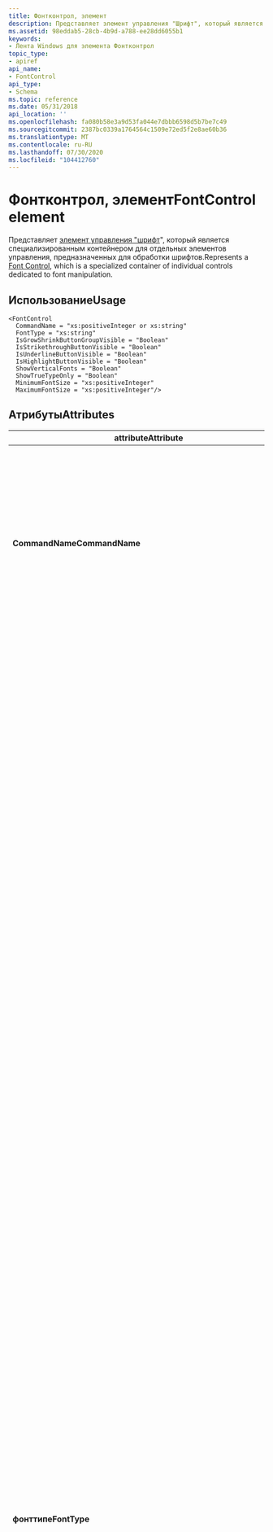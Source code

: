 ```yaml
---
title: Фонтконтрол, элемент
description: Представляет элемент управления "Шрифт", который является специализированным контейнером для отдельных элементов управления, предназначенных для обработки шрифтов.
ms.assetid: 98eddab5-28cb-4b9d-a788-ee28dd6055b1
keywords:
- Лента Windows для элемента Фонтконтрол
topic_type:
- apiref
api_name:
- FontControl
api_type:
- Schema
ms.topic: reference
ms.date: 05/31/2018
api_location: ''
ms.openlocfilehash: fa080b58e3a9d53fa044e7dbbb6598d5b7be7c49
ms.sourcegitcommit: 2387bc0339a1764564c1509e72ed5f2e8ae60b36
ms.translationtype: MT
ms.contentlocale: ru-RU
ms.lasthandoff: 07/30/2020
ms.locfileid: "104412760"
---
```

# <a name="fontcontrol-element"></a><span data-ttu-id="c573e-104">Фонтконтрол, элемент</span><span class="sxs-lookup"><span data-stu-id="c573e-104">FontControl element</span></span>

<span data-ttu-id="c573e-105">Представляет [элемент управления "шрифт](windowsribbon-controls-fontcontrol.md)", который является специализированным контейнером для отдельных элементов управления, предназначенных для обработки шрифтов.</span><span class="sxs-lookup"><span data-stu-id="c573e-105">Represents a [Font Control](windowsribbon-controls-fontcontrol.md), which is a specialized container of individual controls dedicated to font manipulation.</span></span>

## <a name="usage"></a><span data-ttu-id="c573e-106">Использование</span><span class="sxs-lookup"><span data-stu-id="c573e-106">Usage</span></span>

``` syntax
<FontControl
  CommandName = "xs:positiveInteger or xs:string"
  FontType = "xs:string"
  IsGrowShrinkButtonGroupVisible = "Boolean"
  IsStrikethroughButtonVisible = "Boolean"
  IsUnderlineButtonVisible = "Boolean"
  IsHighlightButtonVisible = "Boolean"
  ShowVerticalFonts = "Boolean"
  ShowTrueTypeOnly = "Boolean"
  MinimumFontSize = "xs:positiveInteger"
  MaximumFontSize = "xs:positiveInteger"/>
```

## <a name="attributes"></a><span data-ttu-id="c573e-107">Атрибуты</span><span class="sxs-lookup"><span data-stu-id="c573e-107">Attributes</span></span>



<table>
<colgroup>
<col style="width: 25%" />
<col style="width: 25%" />
<col style="width: 25%" />
<col style="width: 25%" />
</colgroup>
<thead>
<tr class="header">
<th><span data-ttu-id="c573e-108">attribute</span><span class="sxs-lookup"><span data-stu-id="c573e-108">Attribute</span></span></th>
<th><span data-ttu-id="c573e-109">Тип</span><span class="sxs-lookup"><span data-stu-id="c573e-109">Type</span></span></th>
<th><span data-ttu-id="c573e-110">Обязательно</span><span class="sxs-lookup"><span data-stu-id="c573e-110">Required</span></span></th>
<th><span data-ttu-id="c573e-111">Описание</span><span class="sxs-lookup"><span data-stu-id="c573e-111">Description</span></span></th>
</tr>
</thead>
<tbody>
<tr class="odd">
<td><span data-ttu-id="c573e-112"><strong>CommandName</strong></span><span class="sxs-lookup"><span data-stu-id="c573e-112"><strong>CommandName</strong></span></span><br/></td>
<td><span data-ttu-id="c573e-113">xs: Поситивеинтежер или xs: String</span><span class="sxs-lookup"><span data-stu-id="c573e-113">xs:positiveInteger or xs:string</span></span><br/></td>
<td><span data-ttu-id="c573e-114">Нет</span><span class="sxs-lookup"><span data-stu-id="c573e-114">No</span></span><br/></td>
<td><span data-ttu-id="c573e-115">Связывает элемент с <a href="windowsribbon-element-command.md"><strong>командой</strong></a>.</span><span class="sxs-lookup"><span data-stu-id="c573e-115">Associates the element with a <a href="windowsribbon-element-command.md"><strong>Command</strong></a>.</span></span><br/> <br/><span data-ttu-id="c573e-116">
<dt><span></span><span></span><strong></strong> (xs: Поситивеинтежер или xs: String)</span><span class="sxs-lookup"><span data-stu-id="c573e-116">
<dt><span></span><span></span><strong></strong> (xs:positiveInteger or xs:string)</span></span><br/> </dt> <dd> <span data-ttu-id="c573e-117">Строка, целочисленное значение в диапазоне от 2 до 59999 включительно или шестнадцатеричное значение между 0x2 и 0xea5f включительно.</span><span class="sxs-lookup"><span data-stu-id="c573e-117">A string, an integer value between 2 and 59999, inclusive, or a hexadecimal value between 0x2 and 0xea5f, inclusive.</span></span> <br/> <span data-ttu-id="c573e-118">Значение должно быть уникальным в XML-документе ленты.</span><span class="sxs-lookup"><span data-stu-id="c573e-118">The value must be unique within the Ribbon XML document.</span></span> <br/> <span data-ttu-id="c573e-119">Максимальная длина: 100 символов.</span><span class="sxs-lookup"><span data-stu-id="c573e-119">Maximum length: 100 characters.</span></span> <br/> </dd> </dl></td>
</tr>
<tr class="even">
<td><span data-ttu-id="c573e-120"><strong>фонттипе</strong></span><span class="sxs-lookup"><span data-stu-id="c573e-120"><strong>FontType</strong></span></span><br/></td>
<td><span data-ttu-id="c573e-121">xs:string</span><span class="sxs-lookup"><span data-stu-id="c573e-121">xs:string</span></span><br/></td>
<td><span data-ttu-id="c573e-122">Нет</span><span class="sxs-lookup"><span data-stu-id="c573e-122">No</span></span><br/></td>
<td><span data-ttu-id="c573e-123">Ограничено одним из следующих значений:</span><span class="sxs-lookup"><span data-stu-id="c573e-123">Restricted to one of the following values:</span></span> <br/> <br/><span data-ttu-id="c573e-124">
<dt><span></span><span></span><strong></strong> (Фонтонли)</span><span class="sxs-lookup"><span data-stu-id="c573e-124">
<dt><span></span><span></span><strong></strong> (FontOnly)</span></span><br/> </dt> <dd> <span data-ttu-id="c573e-125">По умолчанию.</span><span class="sxs-lookup"><span data-stu-id="c573e-125">Default.</span></span> <br/> <img src="images/markup/screenshot-fonttype-fontonly.png" alt="Screen shot of the FontControl element with the FontOnly attribute set to true." /><br/> <span data-ttu-id="c573e-126">Установка атрибута <em>фонттипе</em> для <code>FontOnly</code> включения следующих функций:</span><span class="sxs-lookup"><span data-stu-id="c573e-126">Setting the <em>FontType</em> attribute to <code>FontOnly</code> enables the following functionality:</span></span><br/>
<ul>
<li><span data-ttu-id="c573e-127">Поле со списком <strong>семейства шрифтов</strong> .</span><span class="sxs-lookup"><span data-stu-id="c573e-127"><strong>Font family</strong> combo box.</span></span></li>
<li><span data-ttu-id="c573e-128">Поле со списком " <strong>Размер шрифта</strong> ".</span><span class="sxs-lookup"><span data-stu-id="c573e-128"><strong>Font Size</strong> combo box.</span></span></li>
<li><p><span data-ttu-id="c573e-129">Переключатели <strong>полужирный</strong>, <strong>курсив</strong>, <strong>Подчеркнутый</strong>и <strong>Зачеркнутый</strong> .</span><span class="sxs-lookup"><span data-stu-id="c573e-129"><strong>Bold</strong>, <strong>Italic</strong>, <strong>Underline</strong>, and <strong>Strikethrough</strong> toggle buttons.</span></span></p>
<blockquote>
[!Note]<br />
<span data-ttu-id="c573e-130">Выключатели <strong>зачеркивания</strong> и <strong>подчеркивания</strong> отображаются по умолчанию, но могут быть скрыты путем установки атрибутов <em>исстрикесраугхбуттонвисибле</em> и <em>исундерлинебуттонвисибле</em> в значение <code>false</code> .</span><span class="sxs-lookup"><span data-stu-id="c573e-130">The <strong>Strikethrough</strong> and <strong>Underline</strong> toggle buttons are displayed by default but can be hidden by setting the <em>IsStrikethroughButtonVisible</em> and <em>IsUnderlineButtonVisible</em> attributes to <code>false</code>.</span></span>
</blockquote>
<p><br/></p></li>
</ul>
</dd> <span data-ttu-id="c573e-131"><dt><span></span><span></span><strong></strong> (Фонтвисколор)</span><span class="sxs-lookup"><span data-stu-id="c573e-131"><dt><span></span><span></span><strong></strong> (FontWithColor)</span></span><br/> </dt> <dd> <img src="images/markup/screenshot-fonttype-fontwithcolor.png" alt="Screen shot of the FontControl element with the FontWithColor attribute set to true." /><br/> <span data-ttu-id="c573e-132">Установка атрибута <em>фонттипе</em> для <code>FontWithColor</code> включения следующих функций:</span><span class="sxs-lookup"><span data-stu-id="c573e-132">Setting the <em>FontType</em> attribute to <code>FontWithColor</code> enables the following functionality:</span></span><br/>
<ul>
<li><span data-ttu-id="c573e-133">Поле со списком <strong>семейства шрифтов</strong> .</span><span class="sxs-lookup"><span data-stu-id="c573e-133"><strong>Font family</strong> combo box.</span></span></li>
<li><span data-ttu-id="c573e-134">Поле со списком " <strong>Размер шрифта</strong> ".</span><span class="sxs-lookup"><span data-stu-id="c573e-134"><strong>Font size</strong> combo box.</span></span></li>
<li><span data-ttu-id="c573e-135"><strong>Увеличение</strong> и уменьшение <strong>размера шрифта шрифта и кнопок</strong> увеличения и уменьшения.</span><span class="sxs-lookup"><span data-stu-id="c573e-135"><strong>Grow font</strong> and <strong>Shrink font</strong> font size increment and decrement buttons.</span></span></li>
<li><p><span data-ttu-id="c573e-136">Переключатели <strong>полужирный</strong>, <strong>курсив</strong>, <strong>Подчеркнутый</strong>и <strong>Зачеркнутый</strong> .</span><span class="sxs-lookup"><span data-stu-id="c573e-136"><strong>Bold</strong>, <strong>Italic</strong>, <strong>Underline</strong>, and <strong>Strikethrough</strong> toggle buttons.</span></span></p>
<blockquote>
[!Note]<br />
<span data-ttu-id="c573e-137">Выключатели <strong>зачеркивания</strong> и <strong>подчеркивания</strong> отображаются по умолчанию, но могут быть скрыты путем установки атрибутов <em>исстрикесраугхбуттонвисибле</em> и <em>исундерлинебуттонвисибле</em> в значение <code>false</code> .</span><span class="sxs-lookup"><span data-stu-id="c573e-137">The <strong>Strikethrough</strong> and <strong>Underline</strong> toggle buttons are displayed by default but can be hidden by setting the <em>IsStrikethroughButtonVisible</em> and <em>IsUnderlineButtonVisible</em> attributes to <code>false</code>.</span></span>
</blockquote>
<p><br/></p></li>
<li><span data-ttu-id="c573e-138">Палитра цветов <strong>текста</strong> .</span><span class="sxs-lookup"><span data-stu-id="c573e-138"><strong>Text color</strong> color picker.</span></span></li>
<li><p><span data-ttu-id="c573e-139">Палитра цветов <strong>выделения текста</strong> .</span><span class="sxs-lookup"><span data-stu-id="c573e-139"><strong>Text highlight color</strong> color picker.</span></span></p>
<blockquote>
[!Note]<br />
<span data-ttu-id="c573e-140">Этот элемент управления скрыт по умолчанию, но его можно отобразить, задав для атрибута <em>ишигхлигхтбуттонвисибле</em> значение <code>true</code> .</span><span class="sxs-lookup"><span data-stu-id="c573e-140">This control is hidden by default but can be displayed by setting the <em>IsHighlightButtonVisible</em> attribute to <code>true</code>.</span></span>
</blockquote>
<p><br/></p></li>
</ul>
</dd> <span data-ttu-id="c573e-141"><dt><span></span><span></span><strong></strong> (Ричфонт)</span><span class="sxs-lookup"><span data-stu-id="c573e-141"><dt><span></span><span></span><strong></strong> (RichFont)</span></span><br/> </dt> <dd> <img src="images/markup/screenshot-fonttype-richfont.png" alt="Screen shot of the FontControl element with the RichFont attribute set to true." /><br/> <span data-ttu-id="c573e-142">Установка атрибута <em>фонттипе</em> для <code>RichFont</code> включения следующих функций:</span><span class="sxs-lookup"><span data-stu-id="c573e-142">Setting the <em>FontType</em> attribute to <code>RichFont</code> enables the following functionality:</span></span><br/>
<ul>
<li><span data-ttu-id="c573e-143">Поле со списком <strong>семейства шрифтов</strong> .</span><span class="sxs-lookup"><span data-stu-id="c573e-143"><strong>Font family</strong> combo box.</span></span></li>
<li><span data-ttu-id="c573e-144">Поле со списком " <strong>Размер шрифта</strong> ".</span><span class="sxs-lookup"><span data-stu-id="c573e-144"><strong>Font size</strong> combo box.</span></span></li>
<li><span data-ttu-id="c573e-145"><strong>Увеличение</strong> и уменьшение <strong>размера шрифта шрифта и кнопок</strong> увеличения и уменьшения.</span><span class="sxs-lookup"><span data-stu-id="c573e-145"><strong>Grow font</strong> and <strong>Shrink font</strong> font size increment and decrement buttons.</span></span></li>
<li><p><span data-ttu-id="c573e-146">Переключатели <strong>полужирный</strong>, <strong>курсив</strong>, <strong>Подчеркнутый</strong>и <strong>Зачеркнутый</strong> .</span><span class="sxs-lookup"><span data-stu-id="c573e-146"><strong>Bold</strong>, <strong>Italic</strong>, <strong>Underline</strong>, and <strong>Strikethrough</strong> toggle buttons.</span></span></p>
<blockquote>
[!Note]<br />
<span data-ttu-id="c573e-147">Переключатели <strong>зачеркивания</strong> и <strong>подчеркивания</strong> отображаются по умолчанию и не могут быть скрыты путем установки атрибутов <em>исстрикесраугхбуттонвисибле</em> и <em>исундерлинебуттонвисибле</em> в значение <code>false</code> .</span><span class="sxs-lookup"><span data-stu-id="c573e-147">The <strong>Strikethrough</strong> and <strong>Underline</strong> toggle buttons are displayed by default and cannot be hidden by setting the <em>IsStrikethroughButtonVisible</em> and <em>IsUnderlineButtonVisible</em> attributes to <code>false</code>.</span></span>
</blockquote>
<p><br/></p></li>
<li><span data-ttu-id="c573e-148">Палитра цветов <strong>текста</strong> .</span><span class="sxs-lookup"><span data-stu-id="c573e-148"><strong>Text color</strong> color picker.</span></span></li>
<li><p><span data-ttu-id="c573e-149">Палитра цветов <strong>выделения текста</strong> .</span><span class="sxs-lookup"><span data-stu-id="c573e-149"><strong>Text highlight color</strong> color picker.</span></span></p>
<blockquote>
[!Note]<br />
<span data-ttu-id="c573e-150">Этот элемент управления отображается по умолчанию и не может быть скрыт путем присвоения атрибуту <em>ишигхлигхтбуттонвисибле</em> значения <code>false</code> .</span><span class="sxs-lookup"><span data-stu-id="c573e-150">This control is displayed by default and cannot be hidden by setting the <em>IsHighlightButtonVisible</em> attribute to <code>false</code>.</span></span>
</blockquote>
<p><br/></p></li>
<li><span data-ttu-id="c573e-151">Выключатели <strong>подстрочных</strong> и <strong>верхних индексов</strong> .</span><span class="sxs-lookup"><span data-stu-id="c573e-151"><strong>Subscript</strong> and <strong>Superscript</strong> toggle buttons.</span></span></li>
</ul>
</dd> </dl></td>
</tr>
<tr class="odd">
<td><span data-ttu-id="c573e-152"><strong>исгровшринкбуттонграупвисибле</strong></span><span class="sxs-lookup"><span data-stu-id="c573e-152"><strong>IsGrowShrinkButtonGroupVisible</strong></span></span><br/></td>
<td><span data-ttu-id="c573e-153">Логическое</span><span class="sxs-lookup"><span data-stu-id="c573e-153">Boolean</span></span><br/></td>
<td><span data-ttu-id="c573e-154">Нет</span><span class="sxs-lookup"><span data-stu-id="c573e-154">No</span></span><br/></td>
<td><span data-ttu-id="c573e-155"><strong>Windows 8 и более поздние версии</strong></span><span class="sxs-lookup"><span data-stu-id="c573e-155"><strong>Windows 8 and newer</strong></span></span><br/> <span data-ttu-id="c573e-156">Ограничено одним из следующих значений:</span><span class="sxs-lookup"><span data-stu-id="c573e-156">Restricted to one of the following values:</span></span> <br/>
<blockquote>
[!Note]<br />
<span data-ttu-id="c573e-157">Кнопки увеличения и сжатия никогда не отображаются в <a href="windowsribbon-element-minitoolbar.md"><strong>минитулбар</strong></a>.</span><span class="sxs-lookup"><span data-stu-id="c573e-157">The Grow/Shrink buttons are never displayed in the <a href="windowsribbon-element-minitoolbar.md"><strong>MiniToolbar</strong></a>.</span></span>
</blockquote>
<br/> <br/><span data-ttu-id="c573e-158">
<dt><span></span><span></span><strong></strong> условия</span><span class="sxs-lookup"><span data-stu-id="c573e-158">
<dt><span></span><span></span><strong></strong> (true)</span></span><br/> </dt> <dd> <span data-ttu-id="c573e-159">По умолчанию, если значение <em>фонттипе</em> равно <code>FontWithColor</code> или <code>RichFont</code> .</span><span class="sxs-lookup"><span data-stu-id="c573e-159">Default when the value of <em>FontType</em> equals <code>FontWithColor</code> or <code>RichFont</code>.</span></span><br/> </dd> <span data-ttu-id="c573e-160"><dt><span></span><span></span><strong></strong> IsFalse</span><span class="sxs-lookup"><span data-stu-id="c573e-160"><dt><span></span><span></span><strong></strong> (false)</span></span><br/> </dt> <dd> <span data-ttu-id="c573e-161">По умолчанию, если значение <em>фонттипе</em> равно <code>FontOnly</code> .</span><span class="sxs-lookup"><span data-stu-id="c573e-161">Default when the value of <em>FontType</em> equals <code>FontOnly</code>.</span></span><br/> </dd> </dl></td>
</tr>
<tr class="even">
<td><span data-ttu-id="c573e-162"><strong>ишигхлигхтбуттонвисибле</strong></span><span class="sxs-lookup"><span data-stu-id="c573e-162"><strong>IsHighlightButtonVisible</strong></span></span><br/></td>
<td><span data-ttu-id="c573e-163">Логическое</span><span class="sxs-lookup"><span data-stu-id="c573e-163">Boolean</span></span><br/></td>
<td><span data-ttu-id="c573e-164">Нет</span><span class="sxs-lookup"><span data-stu-id="c573e-164">No</span></span><br/></td>
<td><span data-ttu-id="c573e-165">Ограничение на одно из следующих значений (0 и 1 недопустимы):</span><span class="sxs-lookup"><span data-stu-id="c573e-165">Restricted to one of the following values (0 and 1 are not valid):</span></span> <br/>
<blockquote>
[!Note]<br />
<span data-ttu-id="c573e-166">Выделение цветом доступно только из <strong>фонтконтрол</strong> , если значение атрибута <em>фонттипе</em> равно <code>FontWithColor</code> или <code>RichFont</code> .</span><span class="sxs-lookup"><span data-stu-id="c573e-166">Color highlighting is available only from a <strong>FontControl</strong> when the value of the <em>FontType</em> attribute equals <code>FontWithColor</code> or <code>RichFont</code>.</span></span>
</blockquote>
<br/> <br/><span data-ttu-id="c573e-167">
<dt><span></span><span></span><strong></strong> условия</span><span class="sxs-lookup"><span data-stu-id="c573e-167">
<dt><span></span><span></span><strong></strong> (true)</span></span><br/> </dt> <dd> <span data-ttu-id="c573e-168">По умолчанию, если значение <em>фонттипе</em> равно <code>FontWithColor</code> или <code>RichFont</code> .</span><span class="sxs-lookup"><span data-stu-id="c573e-168">Default when the value of <em>FontType</em> equals <code>FontWithColor</code> or <code>RichFont</code>.</span></span><br/> <span data-ttu-id="c573e-169">Действует, только если значение <em>фонттипе</em> равно <code>FontWithColor</code> или <code>RichFont</code> .</span><span class="sxs-lookup"><span data-stu-id="c573e-169">Valid only when the value of <em>FontType</em> equals <code>FontWithColor</code> or <code>RichFont</code>.</span></span><br/> </dd> <span data-ttu-id="c573e-170"><dt><span></span><span></span><strong></strong> IsFalse</span><span class="sxs-lookup"><span data-stu-id="c573e-170"><dt><span></span><span></span><strong></strong> (false)</span></span><br/> </dt> <dd> <span data-ttu-id="c573e-171">По умолчанию, если значение <em>фонттипе</em> равно <code>FontOnly</code> .</span><span class="sxs-lookup"><span data-stu-id="c573e-171">Default when the value of <em>FontType</em> equals <code>FontOnly</code>.</span></span><br/> <span data-ttu-id="c573e-172">Действует, только если значение <em>фонттипе</em> равно <code>FontOnly</code> или <code>FontWithColor</code> .</span><span class="sxs-lookup"><span data-stu-id="c573e-172">Valid only when the value of <em>FontType</em> equals <code>FontOnly</code> or <code>FontWithColor</code>.</span></span><br/> </dd> </dl></td>
</tr>
<tr class="odd">
<td><span data-ttu-id="c573e-173"><strong>исстрикесраугхбуттонвисибле</strong></span><span class="sxs-lookup"><span data-stu-id="c573e-173"><strong>IsStrikethroughButtonVisible</strong></span></span><br/></td>
<td><span data-ttu-id="c573e-174">Логическое</span><span class="sxs-lookup"><span data-stu-id="c573e-174">Boolean</span></span><br/></td>
<td><span data-ttu-id="c573e-175">Нет</span><span class="sxs-lookup"><span data-stu-id="c573e-175">No</span></span><br/></td>
<td><span data-ttu-id="c573e-176">Ограничение на одно из следующих значений (0 и 1 недопустимы):</span><span class="sxs-lookup"><span data-stu-id="c573e-176">Restricted to one of the following values (0 and 1 are not valid):</span></span> <br/> <br/><span data-ttu-id="c573e-177">
<dt><span></span><span></span><strong></strong> условия</span><span class="sxs-lookup"><span data-stu-id="c573e-177">
<dt><span></span><span></span><strong></strong> (true)</span></span><br/> </dt> <dd> <span data-ttu-id="c573e-178">По умолчанию.</span><span class="sxs-lookup"><span data-stu-id="c573e-178">Default.</span></span> <br/> </dd> <span data-ttu-id="c573e-179"><dt><span></span><span></span><strong></strong> IsFalse</span><span class="sxs-lookup"><span data-stu-id="c573e-179"><dt><span></span><span></span><strong></strong> (false)</span></span><br/> </dt> <dd> <span data-ttu-id="c573e-180">Действует, только если значение <em>фонттипе</em> равно <code>FontOnly</code> или <code>FontWithColor</code> .</span><span class="sxs-lookup"><span data-stu-id="c573e-180">Valid only when the value of <em>FontType</em> equals <code>FontOnly</code> or <code>FontWithColor</code>.</span></span> <br/> </dd> </dl></td>
</tr>
<tr class="even">
<td><span data-ttu-id="c573e-181"><strong>исундерлинебуттонвисибле</strong></span><span class="sxs-lookup"><span data-stu-id="c573e-181"><strong>IsUnderlineButtonVisible</strong></span></span><br/></td>
<td><span data-ttu-id="c573e-182">Логическое</span><span class="sxs-lookup"><span data-stu-id="c573e-182">Boolean</span></span><br/></td>
<td><span data-ttu-id="c573e-183">Нет</span><span class="sxs-lookup"><span data-stu-id="c573e-183">No</span></span><br/></td>
<td><span data-ttu-id="c573e-184">Ограничение на одно из следующих значений (0 и 1 недопустимы):</span><span class="sxs-lookup"><span data-stu-id="c573e-184">Restricted to one of the following values (0 and 1 are not valid):</span></span> <br/> <br/><span data-ttu-id="c573e-185">
<dt><span></span><span></span><strong></strong> условия</span><span class="sxs-lookup"><span data-stu-id="c573e-185">
<dt><span></span><span></span><strong></strong> (true)</span></span><br/> </dt> <dd> <span data-ttu-id="c573e-186">По умолчанию.</span><span class="sxs-lookup"><span data-stu-id="c573e-186">Default.</span></span> <br/> </dd> <span data-ttu-id="c573e-187"><dt><span></span><span></span><strong></strong> IsFalse</span><span class="sxs-lookup"><span data-stu-id="c573e-187"><dt><span></span><span></span><strong></strong> (false)</span></span><br/> </dt> <dd> <span data-ttu-id="c573e-188">Действует, только если значение <em>фонттипе</em> равно <code>FontOnly</code> или <code>FontWithColor</code> .</span><span class="sxs-lookup"><span data-stu-id="c573e-188">Valid only when the value of <em>FontType</em> equals <code>FontOnly</code> or <code>FontWithColor</code>.</span></span> <br/> </dd> </dl></td>
</tr>
<tr class="odd">
<td><span data-ttu-id="c573e-189"><strong>максимумфонтсизе</strong></span><span class="sxs-lookup"><span data-stu-id="c573e-189"><strong>MaximumFontSize</strong></span></span><br/></td>
<td><span data-ttu-id="c573e-190">xs:positiveInteger</span><span class="sxs-lookup"><span data-stu-id="c573e-190">xs:positiveInteger</span></span><br/></td>
<td><span data-ttu-id="c573e-191">Нет</span><span class="sxs-lookup"><span data-stu-id="c573e-191">No</span></span><br/></td>
<td><span data-ttu-id="c573e-192">Максимальный отображаемый размер точки.</span><span class="sxs-lookup"><span data-stu-id="c573e-192">The maximum point size to display.</span></span><br/> <br/><span data-ttu-id="c573e-193">
<dt><span></span><span></span><strong></strong> (xs: Поситивеинтежер)</span><span class="sxs-lookup"><span data-stu-id="c573e-193">
<dt><span></span><span></span><strong></strong> (xs:positiveInteger)</span></span><br/> </dt> <dd> <span data-ttu-id="c573e-194">Целочисленное значение в диапазоне от 1 до 9999 включительно.</span><span class="sxs-lookup"><span data-stu-id="c573e-194">An integer value between 1 and 9999, inclusive.</span></span><br/> <span data-ttu-id="c573e-195">Значение по умолчанию — <strong>9999</strong>.</span><span class="sxs-lookup"><span data-stu-id="c573e-195">Default is <strong>9999</strong>.</span></span><br/> </dd> </dl></td>
</tr>
<tr class="even">
<td><span data-ttu-id="c573e-196"><strong>минимумфонтсизе</strong></span><span class="sxs-lookup"><span data-stu-id="c573e-196"><strong>MinimumFontSize</strong></span></span><br/></td>
<td><span data-ttu-id="c573e-197">xs:positiveInteger</span><span class="sxs-lookup"><span data-stu-id="c573e-197">xs:positiveInteger</span></span><br/></td>
<td><span data-ttu-id="c573e-198">Нет</span><span class="sxs-lookup"><span data-stu-id="c573e-198">No</span></span><br/></td>
<td><span data-ttu-id="c573e-199">Минимальный размер точки для вывода.</span><span class="sxs-lookup"><span data-stu-id="c573e-199">The minimum point size to display.</span></span><br/> <br/><span data-ttu-id="c573e-200">
<dt><span></span><span></span><strong></strong> (xs: Поситивеинтежер)</span><span class="sxs-lookup"><span data-stu-id="c573e-200">
<dt><span></span><span></span><strong></strong> (xs:positiveInteger)</span></span><br/> </dt> <dd> <span data-ttu-id="c573e-201">Целочисленное значение в диапазоне от 1 до 9999 включительно.</span><span class="sxs-lookup"><span data-stu-id="c573e-201">An integer value between 1 and 9999, inclusive.</span></span><br/> <span data-ttu-id="c573e-202">Значение по умолчанию — <strong>1</strong>.</span><span class="sxs-lookup"><span data-stu-id="c573e-202">Default is <strong>1</strong>.</span></span><br/> </dd> </dl></td>
</tr>
<tr class="odd">
<td><span data-ttu-id="c573e-203"><strong>шовтруетипеонли</strong></span><span class="sxs-lookup"><span data-stu-id="c573e-203"><strong>ShowTrueTypeOnly</strong></span></span><br/></td>
<td><span data-ttu-id="c573e-204">Логическое</span><span class="sxs-lookup"><span data-stu-id="c573e-204">Boolean</span></span><br/></td>
<td><span data-ttu-id="c573e-205">Нет</span><span class="sxs-lookup"><span data-stu-id="c573e-205">No</span></span><br/></td>
<td><span data-ttu-id="c573e-206">Ограничение на одно из следующих значений (0 и 1 недопустимы):</span><span class="sxs-lookup"><span data-stu-id="c573e-206">Restricted to one of the following values (0 and 1 are not valid):</span></span><br/> <br/><span data-ttu-id="c573e-207">
<dt><span></span><span></span><strong></strong> условия</span><span class="sxs-lookup"><span data-stu-id="c573e-207">
<dt><span></span><span></span><strong></strong> (true)</span></span><br/> </dt> <dd> <span data-ttu-id="c573e-208">Отображаются только шрифты TrueType и OpenType.</span><span class="sxs-lookup"><span data-stu-id="c573e-208">Displays TrueType and OpenType fonts only.</span></span> <br/> </dd> <span data-ttu-id="c573e-209"><dt><span></span><span></span><strong></strong> IsFalse</span><span class="sxs-lookup"><span data-stu-id="c573e-209"><dt><span></span><span></span><strong></strong> (false)</span></span><br/> </dt> <dd> <span data-ttu-id="c573e-210">По умолчанию.</span><span class="sxs-lookup"><span data-stu-id="c573e-210">Default.</span></span> <span data-ttu-id="c573e-211">Для типа отображаемых шрифтов ограничение не размещается.</span><span class="sxs-lookup"><span data-stu-id="c573e-211">No restriction is placed on the type of fonts displayed.</span></span><br/> </dd> </dl></td>
</tr>
<tr class="even">
<td><span data-ttu-id="c573e-212"><strong>шоввертикалфонтс</strong></span><span class="sxs-lookup"><span data-stu-id="c573e-212"><strong>ShowVerticalFonts</strong></span></span><br/></td>
<td><span data-ttu-id="c573e-213">Логическое</span><span class="sxs-lookup"><span data-stu-id="c573e-213">Boolean</span></span><br/></td>
<td><span data-ttu-id="c573e-214">Нет</span><span class="sxs-lookup"><span data-stu-id="c573e-214">No</span></span><br/></td>
<td><span data-ttu-id="c573e-215">Ограничение на одно из следующих значений (0 и 1 недопустимы):</span><span class="sxs-lookup"><span data-stu-id="c573e-215">Restricted to one of the following values (0 and 1 are not valid):</span></span><br/>
<blockquote>
[!Note]<br />
<span data-ttu-id="c573e-216">Вертикальным шрифтам предшествует символ @ в списке <strong>семейств шрифтов</strong> .</span><span class="sxs-lookup"><span data-stu-id="c573e-216">Vertical fonts are preceded by an @ symbol in the <strong>Font family</strong> list.</span></span>
</blockquote>
<br/> <br/><span data-ttu-id="c573e-217">
<dt><span></span><span></span><strong></strong> условия</span><span class="sxs-lookup"><span data-stu-id="c573e-217">
<dt><span></span><span></span><strong></strong> (true)</span></span><br/> </dt> <dd> <span data-ttu-id="c573e-218">По умолчанию.</span><span class="sxs-lookup"><span data-stu-id="c573e-218">Default.</span></span> <span data-ttu-id="c573e-219">Отображает вертикальные шрифты, которые <strong>отображаются на панели</strong> управления " <strong>шрифты</strong> ".</span><span class="sxs-lookup"><span data-stu-id="c573e-219">Displays the vertical fonts that are set to <strong>Show</strong> in the <strong>Fonts</strong> control panel.</span></span> <br/> </dd> <span data-ttu-id="c573e-220"><dt><span></span><span></span><strong></strong> IsFalse</span><span class="sxs-lookup"><span data-stu-id="c573e-220"><dt><span></span><span></span><strong></strong> (false)</span></span><br/> </dt> <dd> <span data-ttu-id="c573e-221">Позволяет приложению, не поддерживающему вертикальный текст, скрывать любые вертикальные шрифты, которые отображаются <strong>на панели</strong> управления <strong>шрифтами</strong> .</span><span class="sxs-lookup"><span data-stu-id="c573e-221">Allows an application that does not support vertical text to hide any vertical fonts that are set to <strong>Show</strong> in the <strong>Fonts</strong> control panel.</span></span><br/>
<blockquote>
[!Note]<br />
<span data-ttu-id="c573e-222">В Windows Vista панель управления « <strong>шрифты</strong> » не предлагает функции <strong>отображения</strong> или <strong>скрытия</strong> .</span><span class="sxs-lookup"><span data-stu-id="c573e-222">In Windows Vista, the <strong>Fonts</strong> control panel does not offer <strong>Show</strong> or <strong>Hide</strong> functionality.</span></span> <span data-ttu-id="c573e-223">В этом случае атрибут <em>шоввертикалфонтс</em> должен иметь значение <code>False</code> .</span><span class="sxs-lookup"><span data-stu-id="c573e-223">In this case, the <em>ShowVerticalFonts</em> attribute must be set to <code>False</code>.</span></span>
</blockquote>
<br/> </dd> </dl></td>
</tr>
</tbody>
</table>



## <a name="child-elements"></a><span data-ttu-id="c573e-224">Дочерние элементы</span><span class="sxs-lookup"><span data-stu-id="c573e-224">Child elements</span></span>

<span data-ttu-id="c573e-225">Нет дочерних элементов.</span><span class="sxs-lookup"><span data-stu-id="c573e-225">There are no child elements.</span></span>

## <a name="parent-elements"></a><span data-ttu-id="c573e-226">Родительские элементы</span><span class="sxs-lookup"><span data-stu-id="c573e-226">Parent elements</span></span>



| <span data-ttu-id="c573e-227">Элемент</span><span class="sxs-lookup"><span data-stu-id="c573e-227">Element</span></span>                                                               |
|-----------------------------------------------------------------------|
| [<span data-ttu-id="c573e-228">**контролграуп**</span><span class="sxs-lookup"><span data-stu-id="c573e-228">**ControlGroup**</span></span>](windowsribbon-element-controlgroup.md)<br/> |
| [<span data-ttu-id="c573e-229">**Группа**</span><span class="sxs-lookup"><span data-stu-id="c573e-229">**Group**</span></span>](windowsribbon-element-group.md)<br/>               |
| [<span data-ttu-id="c573e-230">**менуграуп**</span><span class="sxs-lookup"><span data-stu-id="c573e-230">**MenuGroup**</span></span>](windowsribbon-element-menugroup.md)<br/>       |



## <a name="remarks"></a><span data-ttu-id="c573e-231">Комментарии</span><span class="sxs-lookup"><span data-stu-id="c573e-231">Remarks</span></span>

<span data-ttu-id="c573e-232">Необязательный элемент.</span><span class="sxs-lookup"><span data-stu-id="c573e-232">Optional.</span></span>

<span data-ttu-id="c573e-233">Может встречаться не более одного раза для каждого элемента [**контролграуп**](windowsribbon-element-controlgroup.md), [**Group**](windowsribbon-element-group.md)или [**менуграуп**](windowsribbon-element-menugroup.md) .</span><span class="sxs-lookup"><span data-stu-id="c573e-233">May occur at most once for each [**ControlGroup**](windowsribbon-element-controlgroup.md), [**Group**](windowsribbon-element-group.md), or [**MenuGroup**](windowsribbon-element-menugroup.md) element.</span></span>

<span data-ttu-id="c573e-234">Все атрибуты команды **фонтконтрол** , объявленные в разметке, такие как [**Command. лабелтитле**](windowsribbon-element-command-labeltitle.md) или [**Command. тултиптитле**](windowsribbon-element-command-tooltiptitle.md), переопределяются атрибутами отдельных элементов управления, составляющих **фонтконтрол**.</span><span class="sxs-lookup"><span data-stu-id="c573e-234">Any **FontControl** Command attributes declared in markup, such as [**Command.LabelTitle**](windowsribbon-element-command-labeltitle.md) or [**Command.TooltipTitle**](windowsribbon-element-command-tooltiptitle.md), are overridden by the attributes of the individual controls that comprise the **FontControl**.</span></span>

<span data-ttu-id="c573e-235">Любая попытка выбрать цветовую палитру из палитры [элементов управления шрифта](windowsribbon-controls-fontcontrol.md) может привести к нарушению прав доступа, если с элементом управления не связан ни один обработчик команд.</span><span class="sxs-lookup"><span data-stu-id="c573e-235">Any attempt to select a color swatch from the color picker of a [Font Control](windowsribbon-controls-fontcontrol.md) may result in an access violation if no Command handler is associated with the control.</span></span>

## <a name="examples"></a><span data-ttu-id="c573e-236">Примеры</span><span class="sxs-lookup"><span data-stu-id="c573e-236">Examples</span></span>

<span data-ttu-id="c573e-237">В следующем примере показана базовая разметка для трех типов [элементов управления шрифта](windowsribbon-controls-fontcontrol.md).</span><span class="sxs-lookup"><span data-stu-id="c573e-237">The following example demonstrates the basic markup for the three types of [Font Control](windowsribbon-controls-fontcontrol.md).</span></span>

<span data-ttu-id="c573e-238">В этом разделе кода показаны объявления команд **фонтконтрол** , каждая из которых содержит объявление контейнера [**группы**](windowsribbon-element-group.md) .</span><span class="sxs-lookup"><span data-stu-id="c573e-238">This section of code shows the **FontControl** Command declarations, each with a [**Group**](windowsribbon-element-group.md) container declaration.</span></span>


```XML
<!-- A FontOnly FontControl -->
<Command Name="cmdFontOnlyGroup"
         Symbol="cmdFontOnlyGroup"
         Comment="FontOnlyGroup"
         Id="50001"
         LabelTitle="FontOnly"/>
<Command Name="cmdFontOnly"
         Symbol="cmdFontOnly"
         Comment="FontOnly"
         Id="50010"/>

<!-- A FontWithColor FontControl -->
<Command Name="cmdFontWithColorGroup"
         Symbol="cmdFontWithColorGroup"
         Comment="FontWithColorGroup"
         Id="50002"
         LabelTitle="FontWithColor"/>
<Command Name="cmdFontWithColor"
         Symbol="cmdFontWithColor"
         Comment="FontWithColor"
         Id="50020"/>

<!-- A RichFont FontControl -->
<Command Name="cmdRichFontGroup"
         Symbol="cmdRichFontGroup"
         Comment="RichFontGroup"
         Id="50003"
         LabelTitle="RichFont"
         Keytip="ZF"/>
<Command Name="cmdRichFont"
         Symbol="cmdRichFont"
         Comment="RichFont"
         Id="50030"
         Keytip="RF"
         LabelTitle="test"
         TooltipTitle="test"/>
```



<span data-ttu-id="c573e-239">В этом разделе кода показаны объявления элементов управления **фонтконтрол** , где каждая **фонтконтрол** и [**Группа**](windowsribbon-element-group.md) объявляются на одной вкладке.</span><span class="sxs-lookup"><span data-stu-id="c573e-239">This section of code shows the **FontControl** control declarations where each **FontControl** and [**Group**](windowsribbon-element-group.md) is declared in a single Tab.</span></span>


```XML
<Tab CommandName="cmdTab1">
  <Group CommandName="cmdFontOnlyGroup"
         SizeDefinition="OneFontControl">
    <FontControl CommandName="cmdFontOnly"
                 FontType="FontOnly"
                 IsUnderlineButtonVisible="false"
                 IsStrikethroughButtonVisible="false"
                 MinimumFontSize="15"/>
  </Group>
  <Group CommandName="cmdFontWithColorGroup"
         SizeDefinition="OneFontControl">
    <FontControl CommandName="cmdFontWithColor"
                 FontType="FontWithColor"
                 IsUnderlineButtonVisible="false"
                 IsStrikethroughButtonVisible="false"
                 IsHighlightButtonVisible="true"
                 MinimumFontSize="15"/>
  </Group>
  <Group CommandName="cmdRichFontGroup"
         SizeDefinition="OneFontControl">
    <FontControl CommandName="cmdRichFont"
                 FontType="RichFont"
                 IsHighlightButtonVisible="true"
                 IsUnderlineButtonVisible="true"
                 IsStrikethroughButtonVisible="true"
                 ShowVerticalFonts="true"
                 MinimumFontSize="15"/>
  </Group>
```



## <a name="element-information"></a><span data-ttu-id="c573e-240">Сведения об элементе</span><span class="sxs-lookup"><span data-stu-id="c573e-240">Element information</span></span>



|                                     |           |
|-------------------------------------|-----------|
| <span data-ttu-id="c573e-241">Минимальная поддерживаемая система</span><span class="sxs-lookup"><span data-stu-id="c573e-241">Minimum supported system</span></span><br/> | <span data-ttu-id="c573e-242">Windows 7</span><span class="sxs-lookup"><span data-stu-id="c573e-242">Windows 7</span></span> |
| <span data-ttu-id="c573e-243">Может быть пустым</span><span class="sxs-lookup"><span data-stu-id="c573e-243">Can be empty</span></span>                        | <span data-ttu-id="c573e-244">Да</span><span class="sxs-lookup"><span data-stu-id="c573e-244">Yes</span></span>       |



## <a name="see-also"></a><span data-ttu-id="c573e-245">См. также</span><span class="sxs-lookup"><span data-stu-id="c573e-245">See also</span></span>

<dl> <dt>

[<span data-ttu-id="c573e-246">Элемент управления "Шрифт"</span><span class="sxs-lookup"><span data-stu-id="c573e-246">Font Control control</span></span>](windowsribbon-controls-fontcontrol.md)
</dt> <dt>

[<span data-ttu-id="c573e-247">Свойства элемента управления "Шрифт"</span><span class="sxs-lookup"><span data-stu-id="c573e-247">Font Control Properties</span></span>](windowsribbon-reference-properties-fontcontrol.md)
</dt> <dt>

[<span data-ttu-id="c573e-248">Пример Фонтконтрол</span><span class="sxs-lookup"><span data-stu-id="c573e-248">FontControl Sample</span></span>](windowsribbon-fontcontrolsample.md)
</dt> </dl>

 

 





